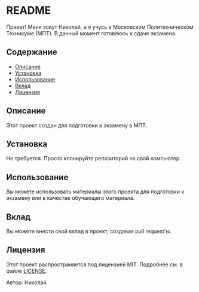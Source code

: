 <!DOCTYPE html>
<html lang="en">
<head>
    <meta charset="UTF-8">
    <meta name="viewport" content="width=device-width, initial-scale=1.0">
    <title>README</title>
</head>
<body>
    <div class="container">
        <h1>README</h1>
        <p>Привет! Меня зовут Николай, и я учусь в Московском Политехническом Техникуме (МПТ). В данный момент готовлюсь к сдаче экзамена.</p>
        <h2>Содержание</h2>
        <ul>
            <li><a href="#description">Описание</a></li>
            <li><a href="#installation">Установка</a></li>
            <li><a href="#usage">Использование</a></li>
            <li><a href="#contributing">Вклад</a></li>
            <li><a href="#license">Лицензия</a></li>
        </ul>
        <h2 id="description">Описание</h2>
        <p>Этот проект создан для подготовки к экзамену в МПТ.</p>
        <h2 id="installation">Установка</h2>
        <p>Не требуется. Просто клонируйте репозиторий на свой компьютер.</p>
        <h2 id="usage">Использование</h2>
        <p>Вы можете использовать материалы этого проекта для подготовки к экзамену или в качестве обучающего материала.</p>
        <h2 id="contributing">Вклад</h2>
        <p>Вы можете внести свой вклад в проект, создавая pull request'ы.</p>
        <h2 id="license">Лицензия</h2>
        <p>Этот проект распространяется под лицензией MIT. Подробнее см. в файле <a href="LICENSE">LICENSE</a>.</p>
        <p>Автор: Николай</p>
    </div>
</body>
</html>



<!--
**Tormazok/Tormazok** is a ✨ _special_ ✨ repository because its `README.md` (this file) appears on your GitHub profile.

Here are some ideas to get you started:

- 🔭 I’m currently working on ...
- 🌱 I’m currently learning ...
- 👯 I’m looking to collaborate on ...
- 🤔 I’m looking for help with ...
- 💬 Ask me about ...
- 📫 How to reach me: ...
- 😄 Pronouns: ...
- ⚡ Fun fact: ...
-->
